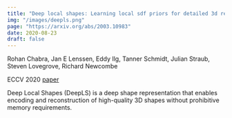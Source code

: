 ```yaml
---
title: "Deep local shapes: Learning local sdf priors for detailed 3d reconstruction"
img: "/images/deepls.png"
page: "https://arxiv.org/abs/2003.10983"
date: 2020-08-23
draft: false
---
```

Rohan Chabra, Jan E Lenssen, Eddy Ilg, Tanner Schmidt, Julian Straub, Steven Lovegrove, Richard Newcombe

ECCV 2020
[paper](https://arxiv.org/pdf/2003.10983)

Deep Local Shapes (DeepLS) is a deep shape representation that enables encoding and reconstruction of high-quality 3D shapes without prohibitive memory requirements. 
